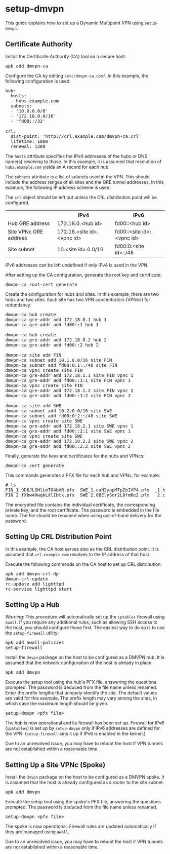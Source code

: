 # setup-dmvpn

This guide explains how to set up a Dynamic Multipoint VPN using `setup-dmvpn`.

## Certificate Authority

Install the Certificate Authority (CA) tool on a secure host:

<pre>apk add dmvpn-ca
</pre>

Configure the CA by editing `/etc/dmvpn-ca.conf`. In this example, the following
configuration is used:

<pre>hub:
  hosts:
  - hubs.example.com
  subnets:
  - '10.0.0.0/8'
  - '172.18.0.0/16'
  - 'fd00::/32'

crl:
  dist-point: 'http://crl.example.com/dmvpn-ca.crl'
  lifetime: 1800
  renewal: 1200
</pre>

The `hosts` attribute specifies the IPv4 addresses of the hubs or DNS name(s)
resolving to those. In this example, it is assumed that resolution of
`hubs.example.com` yields an A record for each hub.

The `subnets` attribute is a list of subnets used in the VPN. This should
include the address ranges of all sites and the GRE tunnel addresses. In this
example, the following IP address scheme is used:

The `crl` object should be left out unless the CRL distribution point will be
configured.

<table>
<tr><td></td><th>IPv4</td><th>IPv6</th></tr>
<tr><td>Hub GRE address</td><td>172.18.0.&lt;hub id&gt;</td><td>fd00::&lt;hub id&gt;</td></tr>
<tr><td>Site VPNc GRE address</td><td>172.18.&lt;site id&gt;.&lt;vpnc id&gt;</td><td>fd00::&lt;site id&gt;:&lt;vpnc id&gt;</td></tr>
<tr><td>Site subnet</td><td>10.&lt;site id&gt;.0.0/16</td><td>fd00:0:&lt;site id&gt;::/48</td></tr>
</table>

IPv6 addresses can be left undefined if only IPv4 is used in the VPN.

After setting up the CA configuration, generate the root key and certificate:

<pre>dmvpn-ca root-cert generate
</pre>

Create the configuration for hubs and sites. In this example, there are two
hubs and two sites. Each site has two VPN concentrators (VPNcs) for redundancy.

<pre>dmvpn-ca hub create
dmvpn-ca gre-addr add 172.18.0.1 hub 1
dmvpn-ca gre-addr add fd00::1 hub 1

dmvpn-ca hub create
dmvpn-ca gre-addr add 172.18.0.2 hub 2
dmvpn-ca gre-addr add fd00::2 hub 2

dmvpn-ca site add FIN
dmvpn-ca subnet add 10.1.0.0/16 site FIN
dmvpn-ca subnet add fd00:0:1::/48 site FIN
dmvpn-ca vpnc create site FIN
dmvpn-ca gre-addr add 172.18.1.1 site FIN vpnc 1
dmvpn-ca gre-addr add fd00::1:1 site FIN vpnc 1
dmvpn-ca vpnc create site FIN
dmvpn-ca gre-addr add 172.18.1.2 site FIN vpnc 2
dmvpn-ca gre-addr add fd00::1:2 site FIN vpnc 2

dmvpn-ca site add SWE
dmvpn-ca subnet add 10.2.0.0/16 site SWE
dmvpn-ca subnet add fd00:0:2::/48 site SWE
dmvpn-ca vpnc create site SWE
dmvpn-ca gre-addr add 172.18.2.1 site SWE vpnc 1
dmvpn-ca gre-addr add fd00::2:1 site SWE vpnc 1
dmvpn-ca vpnc create site SWE
dmvpn-ca gre-addr add 172.18.2.2 site SWE vpnc 2
dmvpn-ca gre-addr add fd00::2:2 site SWE vpnc 2
</pre>

Finally, generate the keys and certificates for the hubs and VPNcs:

<pre>dmvpn-ca cert generate
</pre>

This commands generates a PFX file for each hub and VPNc, for example:

<pre># ls
FIN_1.9D6JLGHlLmTG4bVR.pfx  SWE_1.caN3yapMTpZbIVP4.pfx  _1.hy62AqLIUJcFuT1U.pfx
FIN_2.fXbw4HwqkLXlIbtk.pfx  SWE_2.0BElySor2L8fm6e2.pfx  _2.cDLUvB8XALBkD2vP.pfx
</pre>

The encrypted file contains the individual certificate, the corresponding
private key, and the root certificate. The password is embedded in the file
name. The file should be renamed when using out-of-band delivery for the
password.

## Setting Up CRL Distribution Point

In this example, the CA host serves also as the CRL distribution point. It is
assumed that `crl.example.com` resolves to the IP address of that host.

Execute the following commands on the CA host to set up CRL distribution:

<pre>apk add dmvpn-crl-dp
dmvpn-crl-update
rc-update add lighttpd
rc-service lighttpd start
</pre>

## Setting Up a Hub

*Warning*: This procedure will automatically set up the `iptables` firewall
using `awall`. If you require any additional rules, such as allowing SSH access
to the host, you should configure those first. The easiest way to do so is to
use the `setup-firewall` utility:

<pre>apk add awall-policies
setup-firewall
</pre>

Install the `dmvpn` package on the host to be configured as a DMVPN hub. It is
assumed that the network configuration of the host is already in place.

<pre>apk add dmvpn
</pre>

Execute the setup tool using the hub's PFX file, answering the questions
prompted. The password is deduced from the file name unless renamed. Enter the
prefix lengths that uniquely identify the site. The default values are valid
for this example. The prefix length may vary among the sites, in which case the
maximum length should be given.

<pre>setup-dmvpn &lt;pfx file&gt;
</pre>

The hub is now operational and its firewall has been set up. Firewall for IPv6
(`ip6tables`) is set up by `setup-dmvpn` only if IPv6 addresses are defined for
the VPN. (`setup-firewall` sets it up if IPv6 is enabled in the kernel.)

Due to an unresolved issue, you may have to reboot the host if VPN tunnels are
not established within a reasonable time.

## Setting Up a Site VPNc (Spoke)

Install the `dmvpn` package on the host to be configured as a DMVPN spoke. It
is assumed that the host is already configured as a router to the site subnet.

<pre>apk add dmvpn
</pre>

Execute the setup tool using the spoke's PFX file, answering the questions
prompted. The password is deduced from the file name unless renamed.

<pre>setup-dmvpn &lt;pfx file&gt;
</pre>

The spoke is now operational. Firewall rules are updated automatically if they
are managed using `awall`.

Due to an unresolved issue, you may have to reboot the host if VPN tunnels are
not established within a reasonable time.
